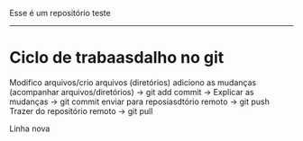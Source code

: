 Esse é um repositório teste



---

# Ciclo de trabaasdalho no git

Modifico arquivos/crio arquivos (diretórios)
adiciono as mudanças (acompanhar arquivos/diretórios) -> git add
commit -> Explicar as mudanças -> git commit
enviar para reposiasdtório remoto -> git push
Trazer do repositório remoto -> git pull

Linha nova